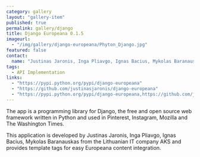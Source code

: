 ```yaml
---
category: gallery
layout: "gallery-item"
published: true
permalink: gallery/django
title: Django Europeana 0.1.5
imageurl: 
  - "/img/gallery/django-europeana/Phyton_Django.jpg"
featured: false
contact: 
  name: "Justinas Jaronis, Inga Pliavgo, Ignas Bacius, Mykolas Baranauskas from the Lithuanian IT company AKS"
tags: 
  - API Implementation
links: 
  - "https://pypi.python.org/pypi/django-europeana"
  - "https://github.com/justinasjaronis/django-europeana"
  - "https://pypi.python.org/pypi/django-europeana,https://github.com/justinasjaronis/django-europeana"
---
```


The app is a programming library for Django, the free and open source web framework written in Python and used in Pinterest, Instagram, Mozilla and The Washington Times.

This application is developed by Justinas Jaronis, Inga Pliavgo, Ignas Bacius, Mykolas Baranauskas from the Lithuanian IT company AKS and provides template tags for easy Europeana content integration.